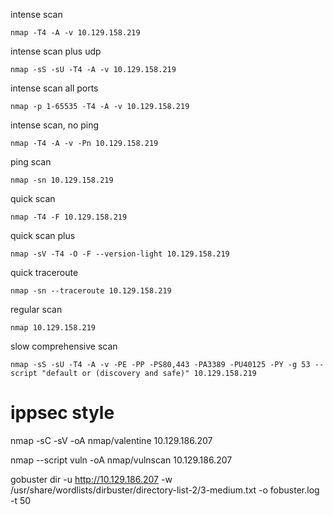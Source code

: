 intense scan

`nmap -T4 -A -v 10.129.158.219`

intense scan plus udp

`nmap -sS -sU -T4 -A -v 10.129.158.219`

intense scan all ports

`nmap -p 1-65535 -T4 -A -v 10.129.158.219`

intense scan, no ping

`nmap -T4 -A -v -Pn 10.129.158.219`

ping scan

`nmap -sn 10.129.158.219`

quick scan

`nmap -T4 -F 10.129.158.219`

quick scan plus

`nmap -sV -T4 -O -F --version-light 10.129.158.219`

quick traceroute

`nmap -sn --traceroute 10.129.158.219`

regular scan

`nmap 10.129.158.219`

slow comprehensive scan

`nmap -sS -sU -T4 -A -v -PE -PP -PS80,443 -PA3389 -PU40125 -PY -g 53 --script "default or (discovery and safe)" 10.129.158.219`


# ippsec style

nmap -sC -sV -oA nmap/valentine 10.129.186.207

nmap --script vuln -oA nmap/vulnscan 10.129.186.207

gobuster dir -u http://10.129.186.207 -w /usr/share/wordlists/dirbuster/directory-list-2/3-medium.txt -o fobuster.log -t 50

